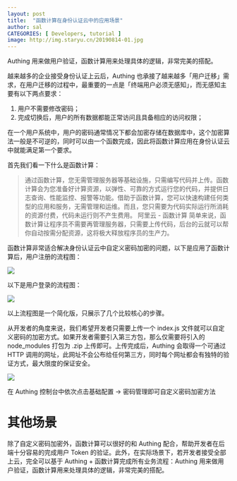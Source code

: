```yaml
---
layout: post
title:  "函数计算在身份认证云中的应用场景"
author: sal
CATEGORIES: [ Developers, tutorial ]
image: http://img.staryu.cn/20190814-01.jpg
---
```

Authing 用来做用户验证，函数计算用来处理具体的逻辑，非常完美的搭配。

越来越多的企业接受身份认证上云后，Authing 也承接了越来越多「用户迁移」需求，在用户迁移的过程中，最重要的一点是「终端用户必须无感知」，而无感知主要有以下两点要求：

1. 用户不需要修改密码；
2. 完成切换后，用户的所有数据都能正常访问且具备相应的访问权限；

在一个用户系统中，用户的密码通常情况下都会加密存储在数据库中，这个加密算法一般是不可逆的，同时可以由一个函数完成，因此将函数计算应用在身份认证云中就能满足第一个要求。

首先我们看一下什么是函数计算：

>通过函数计算，您无需管理服务器等基础设施，只需编写代码并上传。函数计算会为您准备好计算资源，以弹性、可靠的方式运行您的代码，并提供日志查询、性能监控、报警等功能。借助于函数计算，您可以快速构建任何类型的应用和服务，无需管理和运维。而且，您只需要为代码实际运行所消耗的资源付费，代码未运行则不产生费用。
阿里云 - 函数计算
简单来说，函数计算让程序员不需要再管理服务器，只需要上传代码，后台的云就可以帮你自动按需分配资源，这将极大释放程序员的生产力。

函数计算非常适合解决身份认证云中自定义密码加密的问题，以下是应用了函数计算后，用户注册的流程图：

![](http://img.staryu.cn/20190814-02.jpg)

以下是用户登录的流程图：

![](http://img.staryu.cn/20190814-03.jpg)

以上流程图是一个简化版，只展示了几个比较核心的步骤。

从开发者的角度来说，我们希望开发者只需要上传一个 index.js 文件就可以自定义密码的加密方式。如果开发者需要引入第三方包，那么仅需要将引入的 node_modules 打包为 .zip 上传即可。上传完成后，Authing 会取得一个可通过 HTTP 调用的网址，此网址不会公布给任何第三方，同时每个网址都会有独特的验证方式，最大限度的保证安全。

![](http://img.staryu.cn/20190814-04.jpg)

在 Authing 控制台中依次点击基础配置 -> 密码管理即可自定义密码加密方法

# 其他场景

除了自定义密码加密外，函数计算可以很好的和 Authing 配合，帮助开发者在后端十分容易的完成用户 Token 的验证。此外，在实际场景下，若开发者接受全部上云，完全可以基于 Authing + 函数计算完成所有业务流程：Authing 用来做用户验证，函数计算用来处理具体的逻辑，非常完美的搭配。
